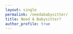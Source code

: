 ```yaml
---
layout: single 
permalink: /needababysitter/
title: Need A Babysitter?
author_profile: true
---
```


